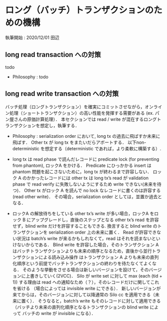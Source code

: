 # ロング（バッチ）トランザクションのための機構
執筆開始 : 2020/12/01 田辺

## long read transaction への対策
todo
- Philosophy : todo

## long read write transaction への対策
バッチ処理（ロングトランザクション）を確実にコミットさせながら，オンライン処理（ショートトランザクション）の高い性能を発揮する需要がある
(ex. パン屋さんの原価計算処理）． 本セクションでは read / write が混在するロングトランザクションを想定し，執筆する．
- Philosophy : serialization order において, long tx の過去に飛ばすか未来に飛ばす．
Other tx が long tx をまたいだらアボートする．
以下non-deterministic を想定する（deterministic であれば，より柔軟に構築する）. 

- long tx は read phase で読んだレコードに predicate lock (for preventing from phantom), ロックA をかける．
Predicate にひっかかる insert は phantom 問題を起こさないために，long tx が終わるまで許容しない．
ロック A のかかったレコードには other tx は long tx’s read が validation phase で read verify に失敗しないようにするため write 
できない(未来を待つ)．
Other tx がロック A を読んで no lock なレコードに書くのは許容する (read other write)．
その場合，serialization order としては，並置か過去となる．

- ロックA の解放待ちをしている other tx’s write が多い場合，ロックA をロック B にアップグレードし，直後のステップとなる other tx’s read 
を許容せず，blind write だけを許容することもできる. 
換言すると blind write のトランザクションを serialization order 上の未来に置く．
Read が許容できない状況は batch’s write が来るかもしれなくて，read はそれを読まないといけないからである．
Blind write を許容した場合，そのトランザクション A はバッチトランザクションよりも未来の順序となるため，直後から並行トランザクションによる読み込み操作
はトランザクション A よりも未来の直列化順序という前提でバッチトランザクションの終わりを待たなくてよくなる．
そのような挙動をさせる場合は新しいバージョンを設けて，そのバージョンに上書きしていく(2VCC)．
Silo が write set に対して max (each (tid + 1)) する理由は read への通知なため（？），そのレコードだけに関してこれを省ける
（場合によっては invisible write にできる）．
新しいバージョンが来てからは，そのバージョンに対して以降通常の Silo cc を適用できる（未来に置く）．
そうなると，batch’s write もそのレコードに対して適用できる（バッチより未来の直列化順序となるトランザクションの blind write によって 
バッチの write が invisible になる）．
